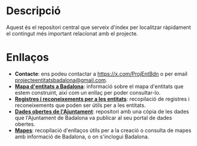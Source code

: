 # Descripció
Aquest és el repositori central que serveix d'índex per localitzar ràpidament el contingut més important relacionat amb el projecte.

# Enllaços

* **Contacte**: ens podeu contactar a https://x.com/ProjEntBdn o per email projecteentitatsbadalona@gmail.com.
* **[Mapa d'entitats a Badalona](https://github.com/ProjEntBdn/mapa_entitats)**: informació sobre el mapa d'entitats que estem construint, així com un enllaç per poder consultar-lo.
* **[Registres i reconeixements per a les entitats](https://github.com/ProjEntBdn/registres_reconeixements_entitats)**: recopilació de registres i reconeixements que poden ser útils per a les entitats.
* **[Dades obertes de l'Ajuntament](https://github.com/ProjEntBdn/dades_obertes_ajuntament)**: repositori amb una còpia de les dades que l'Ajuntament de Badalona va publicar al seu portal de dades obertes.
* **[Mapes](https://github.com/ProjEntBdn/mapes)**: recopilació d'enllaços útils per a la creació o consulta de mapes amb informació de Badalona, o on s'inclogui Badalona.